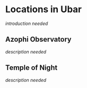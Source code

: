 # Locations in Ubar

*introduction needed*

## Azophi Observatory

*description needed*

## Temple of Night

*description needed*

